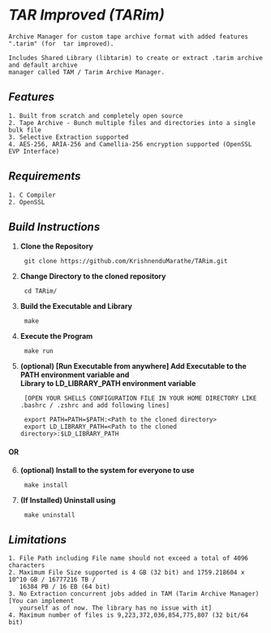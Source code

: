 # *TAR Improved (TARim)*
    
    Archive Manager for custom tape archive format with added features ".tarim" (for  tar improved).
    
    Includes Shared Library (libtarim) to create or extract .tarim archive and default archive     
    manager called TAM / Tarim Archive Manager.

## *Features*
	
    1. Built from scratch and completely open source
	2. Tape Archive - Bunch multiple files and directories into a single bulk file
	3. Selective Extraction supported
	4. AES-256, ARIA-256 and Camellia-256 encryption supported (OpenSSL EVP Interface)

## *Requirements*
	
    1. C Compiler
	2. OpenSSL

## *Build Instructions*
1. **Clone the Repository**

		git clone https://github.com/KrishnenduMarathe/TARim.git

2. **Change Directory to the cloned repository**

		cd TARim/

3. **Build the Executable and Library**

		make

4. **Execute the Program**

		make run

5. **(optional) [Run Executable from anywhere] Add Executable to the PATH environment variable and  
    Library to LD_LIBRARY_PATH environment variable**

		[OPEN YOUR SHELLS CONFIGURATION FILE IN YOUR HOME DIRECTORY LIKE .bashrc / .zshrc and add following lines]
		
		export PATH=PATH=$PATH:<Path to the cloned directory>
		export LD_LIBRARY_PATH=<Path to the cloned directory>:$LD_LIBRARY_PATH

####          OR

6. **(optional) Install to the system for everyone to use**
        
        make install

7. **(If Installed) Uninstall using**
        
        make uninstall

## *Limitations*
	
    1. File Path including File name should not exceed a total of 4096 characters
    2. Maximum File Size supported is 4 GB (32 bit) and 1759.218604 x 10^10 GB / 16777216 TB / 
       16384 PB / 16 EB (64 bit)
    3. No Extraction concurrent jobs added in TAM (Tarim Archive Manager) [You can implement 
       yourself as of now. The library has no issue with it]
    4. Maximum number of files is 9,223,372,036,854,775,807 (32 bit/64 bit)


